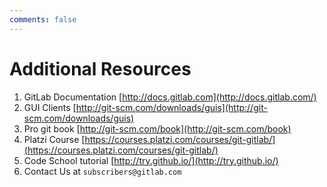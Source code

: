 ```yaml
---
comments: false
---
```


# Additional Resources

1. GitLab Documentation [http://docs.gitlab.com](http://docs.gitlab.com/)
2. GUI Clients [http://git-scm.com/downloads/guis](http://git-scm.com/downloads/guis)
3. Pro git book [http://git-scm.com/book](http://git-scm.com/book)
4. Platzi Course [https://courses.platzi.com/courses/git-gitlab/](https://courses.platzi.com/courses/git-gitlab/)
5. Code School tutorial [http://try.github.io/](http://try.github.io/)
6. Contact Us at `subscribers@gitlab.com`
